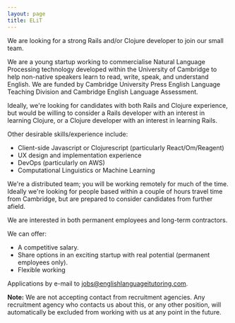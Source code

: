 ```yaml
---
layout: page
title: ELiT
---
```

We are looking for a strong Rails and/or Clojure developer to join our small team.

We are a young startup working to commercialise Natural Language Processing technology developed within the University of Cambridge to help non-native speakers learn to read, write, speak, and understand English. We are funded by Cambridge University Press English Language Teaching Division and Cambridge English Language Assessment.

Ideally, we're looking for candidates with both Rails and Clojure experience, but would be willing to consider a Rails developer with an interest in learning Clojure, or a Clojure developer with an interest in learning Rails.

Other desirable skills/experience include:

* Client-side Javascript or Clojurescript (particularly React/Om/Reagent)
* UX design and implementation experience
* DevOps (particularly on AWS)
* Computational Linguistics or Machine Learning

We're a distributed team; you will be working remotely for much of the time. Ideally we're looking for people based within a couple of hours travel time from Cambridge, but are prepared to consider candidates from further afield.

We are interested in both permanent employees and long-term contractors.

We can offer:

* A competitive salary.
* Share options in an exciting startup with real potential (permanent employees only).
* Flexible working

Applications by e-mail to [jobs@englishlanguageitutoring.com](mailto:jobs@englishlanguageitutoring.com).

<p class="bg-warning">
  <b>Note:</b> We are not accepting contact from recruitment agencies. Any recruitment agency who contacts us about this, or any other position, will automatically be excluded from working with us at any point in the future.
</p>

